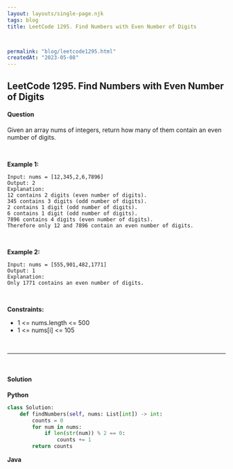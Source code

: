 ```yaml
---
layout: layouts/single-page.njk
tags: blog
title: LeetCode 1295. Find Numbers with Even Number of Digits



permalink: "blog/leetcode1295.html"
createdAt: "2023-05-08"
---
```


## LeetCode 1295. Find Numbers with Even Number of Digits






#### Question
Given an array nums of integers, return how many of them contain an even number of digits.

<p>&nbsp;</p>

**Example 1:**

    Input: nums = [12,345,2,6,7896]
    Output: 2
    Explanation: 
    12 contains 2 digits (even number of digits). 
    345 contains 3 digits (odd number of digits). 
    2 contains 1 digit (odd number of digits). 
    6 contains 1 digit (odd number of digits). 
    7896 contains 4 digits (even number of digits). 
    Therefore only 12 and 7896 contain an even number of digits.

<p>&nbsp;</p>

**Example 2:**

    Input: nums = [555,901,482,1771]
    Output: 1 
    Explanation: 
    Only 1771 contains an even number of digits.

<p>&nbsp;</p>




**Constraints:**


* 1 <= nums.length <= 500
* 1 <= nums[i] <= 105




<p>&nbsp;</p>

---

<p>&nbsp;</p>  

#### Solution
**Python**
```Python
class Solution:
    def findNumbers(self, nums: List[int]) -> int:
        counts = 0
        for num in nums:
            if len(str(num)) % 2 == 0:
                counts += 1
        return counts
```

**Java**